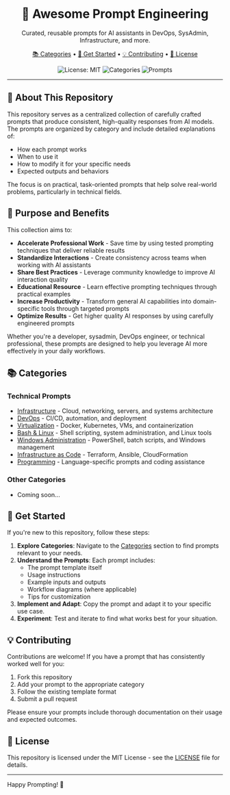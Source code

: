 <h1 align="center">🎯 Awesome Prompt Engineering</h1>
<p align="center">
  Curated, reusable prompts for AI assistants in DevOps, SysAdmin, Infrastructure, and more.
</p>

<p align="center">
  <a href="#📚-categories">📚 Categories</a> • 
  <a href="#🚀-get-started">🚀 Get Started</a> • 
  <a href="#💡-contributing">💡 Contributing</a> • 
  <a href="#📃-license">📃 License</a>
</p>

<p align="center">
  <img src="https://img.shields.io/badge/License-MIT-yellow.svg" alt="License: MIT">
  <img src="https://img.shields.io/badge/Categories-10%2B-blue" alt="Categories">
  <img src="https://img.shields.io/badge/Prompts-50%2B-green" alt="Prompts">
</p>

---

## 🌟 About This Repository

This repository serves as a centralized collection of carefully crafted prompts that produce consistent, high-quality responses from AI models. The prompts are organized by category and include detailed explanations of:

- How each prompt works
- When to use it
- How to modify it for your specific needs
- Expected outputs and behaviors

The focus is on practical, task-oriented prompts that help solve real-world problems, particularly in technical fields.

## 🎯 Purpose and Benefits

This collection aims to:

- **Accelerate Professional Work** - Save time by using tested prompting techniques that deliver reliable results
- **Standardize Interactions** - Create consistency across teams when working with AI assistants
- **Share Best Practices** - Leverage community knowledge to improve AI interaction quality
- **Educational Resource** - Learn effective prompting techniques through practical examples
- **Increase Productivity** - Transform general AI capabilities into domain-specific tools through targeted prompts
- **Optimize Results** - Get higher quality AI responses by using carefully engineered prompts

Whether you're a developer, sysadmin, DevOps engineer, or technical professional, these prompts are designed to help you leverage AI more effectively in your daily workflows.

## 📚 Categories

### Technical Prompts

- [Infrastructure](./tech/infrastructure/README.md) - Cloud, networking, servers, and systems architecture
- [DevOps](./tech/devops/README.md) - CI/CD, automation, and deployment
- [Virtualization](./tech/virtualization/README.md) - Docker, Kubernetes, VMs, and containerization
- [Bash & Linux](./tech/bash-linux/README.md) - Shell scripting, system administration, and Linux tools
- [Windows Administration](./tech/windows/README.md) - PowerShell, batch scripts, and Windows management
- [Infrastructure as Code](./tech/iac/README.md) - Terraform, Ansible, CloudFormation
- [Programming](./tech/programming/README.md) - Language-specific prompts and coding assistance

### Other Categories

- Coming soon...

## 🚀 Get Started

If you're new to this repository, follow these steps:

1. **Explore Categories**: Navigate to the [Categories](#📚-categories) section to find prompts relevant to your needs.
2. **Understand the Prompts**: Each prompt includes:
   - The prompt template itself
   - Usage instructions
   - Example inputs and outputs
   - Workflow diagrams (where applicable)
   - Tips for customization
3. **Implement and Adapt**: Copy the prompt and adapt it to your specific use case.
4. **Experiment**: Test and iterate to find what works best for your situation.

## 💡 Contributing

Contributions are welcome! If you have a prompt that has consistently worked well for you:

1. Fork this repository
2. Add your prompt to the appropriate category
3. Follow the existing template format
4. Submit a pull request

Please ensure your prompts include thorough documentation on their usage and expected outcomes.

## 📃 License

This repository is licensed under the MIT License - see the [LICENSE](./LICENSE) file for details.

---

Happy Prompting! 🚀
